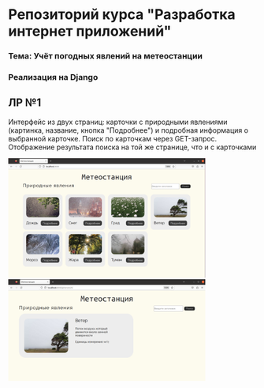 # Репозиторий курса "Разработка интернет приложений"
### Тема: Учёт погодных явлений на метеостанции
### Реализация на Django

## ЛР №1

Интерфейс из двух страниц: карточки с природными явлениями (картинка, название, кнопка "Подробнее") и подробная информация о выбранной карточке.
Поиск по карточкам через GET-запрос. Отображение результата поиска на той же странице, что и с карточками

<p float="left">
  <img src="main-page.png" width="400" />
  <img src="description-page.png" width="400" /> 
</p>

